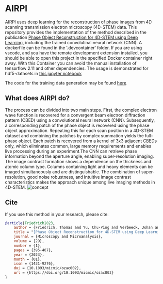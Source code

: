 # AIRPI
AIRPI uses deep learning for the reconstruction of phase images from 4D scanning transmission electron microscopy (4D-STEM) data. 
This repository provides the implementation of the method described in the publication [Phase Object Reconstruction for 4D-STEM using Deep Learning](https://doi.org/10.1093/micmic/ozac002), including the trained convolutinal neural network (CNN). A dockerfile can be found in the '.devcontainer' folder. If you are using vscode, and you have the remote development extension installed, you should be able to open this project in the specified Docker container right away. With this Container you can avoid the manual installation of tensorflow 2.11 and other dependencies. The usage is demonstrated for hdf5-datasets in [this jupyter notebook](run_reconstruction.ipynb)

The code for the training data generation may be found [here](https://github.com/ThFriedrich/ap_data_generation).

## What does AIRPI do?
The process can be divided into two main steps. First, the complex electron wave function is recovered for a convergent beam electron diffraction pattern (CBED) using a convolutional neural network (CNN). Subsequently, a corresponding patch of the phase object is recovered using the phase object approximation. Repeating this for each scan position in a 4D-STEM dataset and combining the patches by complex summation yields the full-phase object. Each patch is recovered from a kernel of 3x3 adjacent CBEDs only, which eliminates common, large memory requirements and enables live processing during an experiment.The CNN can retrieve phase information beyond the aperture angle, enabling super-resolution imaging. The image contrast formation shows a dependence on the thickness and atomic column type. Columns containing light and heavy elements can be imaged simultaneously and are distinguishable. The combination of super-resolution, good noise robustness, and intuitive image contrast characteristics makes the approach unique among live imaging methods in 4D-STEM.
![concept](https://github.com/ThFriedrich/airpi/assets/47680554/1bffe569-ecf1-4a9a-8e86-71e89c2ba9d7)

## Cite
If you use this method in your research, please cite:
```bibtex
@article{Friedrich2023,
    author = {Friedrich, Thomas and Yu, Chu-Ping and Verbeeck, Johan and Van Aert, Sandra},
    title = "{Phase Object Reconstruction for 4D-STEM using Deep Learning}",
    journal = {Microscopy and Microanalysis},
    volume = {29},
    number = {1},
    pages = {395-407},
    year = {2023},
    month = {01},
    issn = {1431-9276},
    doi = {10.1093/micmic/ozac002},
    url = {https://doi.org/10.1093/micmic/ozac002}
}
```
